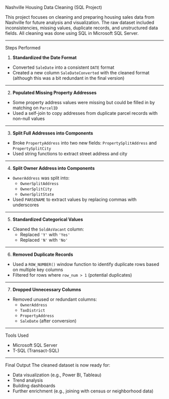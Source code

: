 Nashville Housing Data Cleaning (SQL Project)

This project focuses on cleaning and preparing housing sales data from Nashville for future analysis and visualization. The raw dataset included inconsistencies, missing values, duplicate records, and unstructured data fields. All cleaning was done using SQL in Microsoft SQL Server.

---

Steps Performed
1. **Standardized the Date Format**
- Converted `SaleDate` into a consistent `DATE` format
- Created a new column `SaleDateConverted` with the cleaned format (although this was a bit redundant in the final version)

---

2. **Populated Missing Property Addresses**
- Some property address values were missing but could be filled in by matching on `ParcelID`
- Used a self-join to copy addresses from duplicate parcel records with non-null values

---

3. **Split Full Addresses into Components**
- Broke `PropertyAddress` into two new fields: `PropertySplitAddress` and `PropertySplitCity`
- Used string functions to extract street address and city

---

4. **Split Owner Address into Components**
- `OwnerAddress` was split into:
  - `OwnerSplitAddress`
  - `OwnerSplitCity`
  - `OwnerSplitState`
- Used `PARSENAME` to extract values by replacing commas with underscores

---

5. **Standardized Categorical Values**
- Cleaned the `SoldAsVacant` column:
  - Replaced `'Y'` with `'Yes'`
  - Replaced `'N'` with `'No'`

---

6. **Removed Duplicate Records**
- Used a `ROW_NUMBER()` window function to identify duplicate rows based on multiple key columns
- Filtered for rows where `row_num > 1` (potential duplicates)

---

7. **Dropped Unnecessary Columns**
- Removed unused or redundant columns:
  - `OwnerAddress`
  - `TaxDistrict`
  - `PropertyAddress`
  - `SaleDate` (after conversion)

---

Tools Used
- Microsoft SQL Server
- T-SQL (Transact-SQL)

---

Final Output
The cleaned dataset is now ready for:
- Data visualization (e.g., Power BI, Tableau)
- Trend analysis
- Building dashboards
- Further enrichment (e.g., joining with census or neighborhood data)
